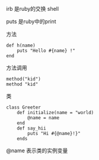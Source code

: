 

irb 是ruby的交换 shell

puts 是ruby中的print


方法

    
    def h(name)
		puts "Hello #{name} !"
    end

方法调用

    method("kid")
	method "kid"

类

    class Greeter
    	def initialize(name = "world)
    		@name = name
    	end
    	def say_hii
    		puts "Hi #{@name}!}"
    	ends

@name 表示类的实例变量
